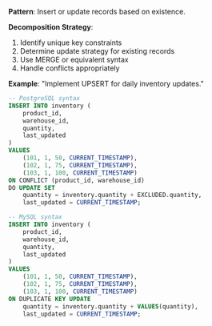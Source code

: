 **Pattern**: Insert or update records based on existence.

**Decomposition Strategy**:

1. Identify unique key constraints
2. Determine update strategy for existing records
3. Use MERGE or equivalent syntax
4. Handle conflicts appropriately

**Example**: "Implement UPSERT for daily inventory updates."

```SQL
-- PostgreSQL syntax
INSERT INTO inventory (
    product_id,
    warehouse_id,
    quantity,
    last_updated
)
VALUES
    (101, 1, 50, CURRENT_TIMESTAMP),
    (102, 1, 75, CURRENT_TIMESTAMP),
    (103, 1, 100, CURRENT_TIMESTAMP)
ON CONFLICT (product_id, warehouse_id)
DO UPDATE SET
    quantity = inventory.quantity + EXCLUDED.quantity,
    last_updated = CURRENT_TIMESTAMP;

-- MySQL syntax
INSERT INTO inventory (
    product_id,
    warehouse_id,
    quantity,
    last_updated
)
VALUES
    (101, 1, 50, CURRENT_TIMESTAMP),
    (102, 1, 75, CURRENT_TIMESTAMP),
    (103, 1, 100, CURRENT_TIMESTAMP)
ON DUPLICATE KEY UPDATE
    quantity = inventory.quantity + VALUES(quantity),
    last_updated = CURRENT_TIMESTAMP;
```
